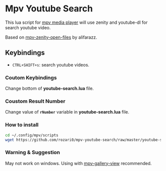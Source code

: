 
# Mpv Youtube Search

This lua script for [mpv media player](https://mpv.io/) will use zenity and youtube-dl for search youtube video.

Based on [mpv-zenity-open-files](https://github.com/alifarazz/mpv-zenity-open-files) by alifarazz.

## Keybindings
- `CTRL+SHIFT+s`: search youtube videos.
### Coutom Keybindings
Change bottom of **youtube-search.lua** file.

### Coustom Result Number
Change value of **`rNumber`** variable in **youtube-search.lua** file.

### How to install
```bash
cd ~/.config/mpv/scripts
wget https://github.com/rozari0/mpv-youtube-search/raw/master/youtube-search.lua
```

### Warning & Suggestion
May not work on windows.
Using with [mpv-gallery-view](https://github.com/occivink/mpv-gallery-view/) recommended.


